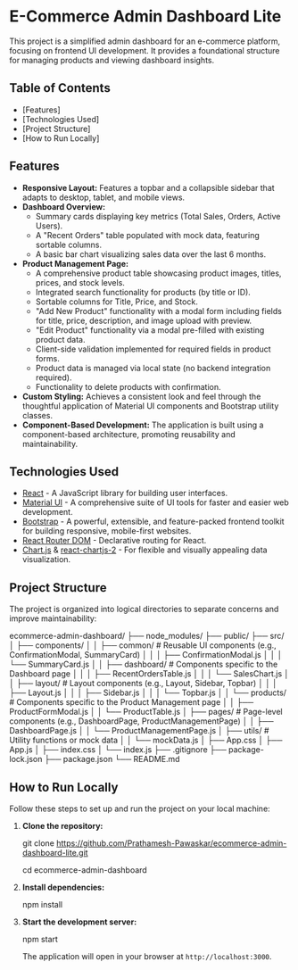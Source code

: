 # E-Commerce Admin Dashboard Lite

This project is a simplified admin dashboard for an e-commerce platform, focusing on frontend UI development. It provides a foundational structure for managing products and viewing dashboard insights.

## Table of Contents

- [Features]
- [Technologies Used]
- [Project Structure]
- [How to Run Locally]

## Features

- **Responsive Layout:** Features a topbar and a collapsible sidebar that adapts to desktop, tablet, and mobile views.
- **Dashboard Overview:**
  - Summary cards displaying key metrics (Total Sales, Orders, Active Users).
  - A "Recent Orders" table populated with mock data, featuring sortable columns.
  - A basic bar chart visualizing sales data over the last 6 months.
- **Product Management Page:**
  - A comprehensive product table showcasing product images, titles, prices, and stock levels.
  - Integrated search functionality for products (by title or ID).
  - Sortable columns for Title, Price, and Stock.
  - "Add New Product" functionality with a modal form including fields for title, price, description, and image upload with preview.
  - "Edit Product" functionality via a modal pre-filled with existing product data.
  - Client-side validation implemented for required fields in product forms.
  - Product data is managed via local state (no backend integration required).
  - Functionality to delete products with confirmation.
- **Custom Styling:** Achieves a consistent look and feel through the thoughtful application of Material UI components and Bootstrap utility classes.
- **Component-Based Development:** The application is built using a component-based architecture, promoting reusability and maintainability.

## Technologies Used

- [React](https://react.dev/) - A JavaScript library for building user interfaces.
- [Material UI](https://mui.com/) - A comprehensive suite of UI tools for faster and easier web development.
- [Bootstrap](https://getbootstrap.com/) - A powerful, extensible, and feature-packed frontend toolkit for building responsive, mobile-first websites.
- [React Router DOM](https://reactrouter.com/en/main) - Declarative routing for React.
- [Chart.js](https://www.chartjs.org/) & [react-chartjs-2](https://react-chartjs-2.js.org/) - For flexible and visually appealing data visualization.

## Project Structure

The project is organized into logical directories to separate concerns and improve maintainability:

ecommerce-admin-dashboard/
├── node_modules/
├── public/
├── src/
│ ├── components/
│ │ ├── common/ # Reusable UI components (e.g., ConfirmationModal, SummaryCard)
│ │ │ ├── ConfirmationModal.js
│ │ │ └── SummaryCard.js
│ │ ├── dashboard/ # Components specific to the Dashboard page
│ │ │ ├── RecentOrdersTable.js
│ │ │ └── SalesChart.js
│ │ ├── layout/ # Layout components (e.g., Layout, Sidebar, Topbar)
│ │ │ ├── Layout.js
│ │ │ ├── Sidebar.js
│ │ │ └── Topbar.js
│ │ └── products/ # Components specific to the Product Management page
│ │ ├── ProductFormModal.js
│ │ └── ProductTable.js
│ ├── pages/ # Page-level components (e.g., DashboardPage, ProductManagementPage)
│ │ ├── DashboardPage.js
│ │ └── ProductManagementPage.js
│ ├── utils/ # Utility functions or mock data
│ │ └── mockData.js
│ ├── App.css
│ ├── App.js
│ ├── index.css
│ └── index.js
├── .gitignore
├── package-lock.json
├── package.json
└── README.md

## How to Run Locally

Follow these steps to set up and run the project on your local machine:

1.  **Clone the repository:**

    git clone https://github.com/Prathamesh-Pawaskar/ecommerce-admin-dashboard-lite.git

    cd ecommerce-admin-dashboard

2.  **Install dependencies:**

    npm install

3.  **Start the development server:**

    npm start

    The application will open in your browser at `http://localhost:3000`.
